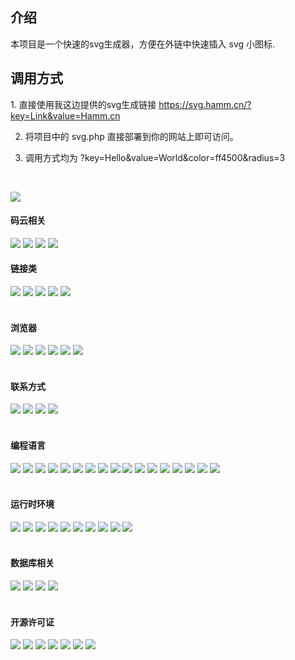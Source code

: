 
<h2>介绍</h2>
本项目是一个快速的svg生成器，方便在外链中快速插入 svg 小图标.

<h2>调用方式</h2>
1.  直接使用我这边提供的svg生成链接 <a href="https://svg.hamm.cn/?key=Link&value=Hamm.cn" target="_blank">https://svg.hamm.cn/?key=Link&value=Hamm.cn</a>

2. 将项目中的 svg.php 直接部署到你的网站上即可访问。

3. 调用方式均为  ?key=Hello&value=World&color=ff4500&radius=3
<br>

<img src="https://svg.hamm.cn/?key=芬&value=必得&color=ff4500&radius=3"/></h5>
#### 码云相关

<img src="https://svg.hamm.cn?key=gitee&value=star&project=hamm/svg_badge_tool">
<img src="https://svg.hamm.cn?key=gitee&value=fork&project=hamm/svg_badge_tool">
<img src="https://svg.hamm.cn?key=gitee&value=watch&project=hamm/svg_badge_tool">
<img src="https://svg.hamm.cn?key=gitee&value=commit&project=hamm/svg_badge_tool">

#### 链接类
<img src="https://svg.hamm.cn?key=码云&value=Gitee.com">
<img src="https://svg.hamm.cn?key=博客&value=Hamm.cn">
<img src="https://svg.hamm.cn?key=百度&value=Baidu.com">
<img src="https://svg.hamm.cn?key=谷歌&value=Google.com">
<img src="https://svg.hamm.cn?key=Apple&value=www.apple.com">

<br>
<br>

#### 浏览器
<img src="https://svg.hamm.cn?key=浏览器&value=Chrome">
<img src="https://svg.hamm.cn?key=浏览器&value=Safari">
<img src="https://svg.hamm.cn?key=浏览器&value=FireFox">
<img src="https://svg.hamm.cn?key=浏览器&value=Internet Explore">
<img src="https://svg.hamm.cn?key=浏览器&value=Opera">
<img src="https://svg.hamm.cn?key=浏览器&value=360极速浏览器">

<br>
<br>

#### 联系方式
<img src="https://svg.hamm.cn?key=Q Q&value=455250574">
<img src="https://svg.hamm.cn?key=Wechat&value=majhamm">
<img src="https://svg.hamm.cn?key=Email&value=admin@hamm.cn">
<img src="https://svg.hamm.cn?key=Weibo&value=800700678">

<br>
<br>

#### 编程语言
<img src="https://svg.hamm.cn?key=Language&value=Python">
<img src="https://svg.hamm.cn?key=Language&value=Node">
<img src="https://svg.hamm.cn?key=Language&value=Javascript">
<img src="https://svg.hamm.cn?key=Language&value=C%2b%2b">
<img src="https://svg.hamm.cn?key=Language&value=C%23">
<img src="https://svg.hamm.cn?key=Language&value=Java">
<img src="https://svg.hamm.cn?key=Language&value=PHP">
<img src="https://svg.hamm.cn?key=Language&value=Objective-C">
<img src="https://svg.hamm.cn?key=Language&value=Golang">
<img src="https://svg.hamm.cn?key=Language&value=Swift">
<img src="https://svg.hamm.cn?key=Language&value=Lua">
<img src="https://svg.hamm.cn?key=Language&value=Shell">
<img src="https://svg.hamm.cn?key=Language&value=Dephi">
<img src="https://svg.hamm.cn?key=Language&value=Ruby">
<img src="https://svg.hamm.cn?key=Language&value=Kotlin">
<img src="https://svg.hamm.cn?key=Language&value=HTML">
<img src="https://svg.hamm.cn?key=Language&value=CSS">

<br>
<br>

#### 运行时环境

<img src="https://svg.hamm.cn?key=Runtime&value=Docker">
<img src="https://svg.hamm.cn?key=Runtime&value=Linux">
<img src="https://svg.hamm.cn?key=Runtime&value=Ubuntu">
<img src="https://svg.hamm.cn?key=Runtime&value=Windows">
<img src="https://svg.hamm.cn?key=Runtime&value=Mac OS">
<img src="https://svg.hamm.cn?key=Runtime&value=Android">
<img src="https://svg.hamm.cn?key=Runtime&value=iOS">
<img src="https://svg.hamm.cn?key=Runtime&value=Apache">
<img src="https://svg.hamm.cn?key=Runtime&value=Nginx">
<img src="https://svg.hamm.cn?key=Runtime&value=Tomcat">

<br>
<br>

#### 数据库相关
<img src="https://svg.hamm.cn?key=Database&value=MySQL">
<img src="https://svg.hamm.cn?key=Language&value=MSSQL">
<img src="https://svg.hamm.cn?key=Language&value=Oracle">
<img src="https://svg.hamm.cn?key=Language&value=Access">

<br>
<br>

#### 开源许可证

<img src="https://svg.hamm.cn?key=Licence&value=Apache-2.0">
<img src="https://svg.hamm.cn?key=Licence&value=MulanPSL-1.0">
<img src="https://svg.hamm.cn?key=Licence&value=0BSD">
<img src="https://svg.hamm.cn?key=Licence&value=AGPL-3.0">
<img src="https://svg.hamm.cn?key=Licence&value=Artistic-2.0">
<img src="https://svg.hamm.cn?key=Licence&value=BSD-2">
<img src="https://svg.hamm.cn?key=Licence&value=BSD-3">
